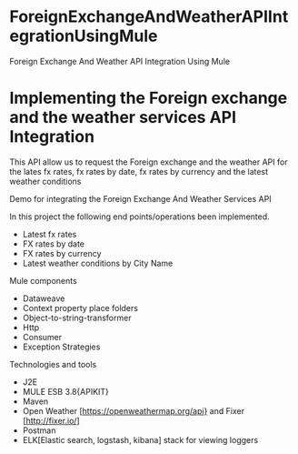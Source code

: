 # ForeignExchangeAndWeatherAPIIntegrationUsingMule
Foreign Exchange And Weather API Integration Using Mule
# Implementing the Foreign exchange and the weather services API Integration

This API allow us to request the Foreign exchange and the weather API for the lates fx rates, fx rates by date, fx rates by currency and the latest weather conditions

Demo for integrating the Foreign Exchange And Weather Services API

In this project the following end points/operations been implemented.

- Latest fx rates
- FX rates by date
- FX rates by currency 
- Latest weather conditions by City Name



Mule components
- Dataweave
- Context property place folders
- Object-to-string-transformer
- Http 
- Consumer
- Exception Strategies


Technologies and tools
- J2E
- MULE ESB 3.8{APIKIT}
- Maven
- Open Weather [https://openweathermap.org/api} and Fixer [http://fixer.io/]
- Postman
- ELK[Elastic search, logstash, kibana] stack for viewing loggers
